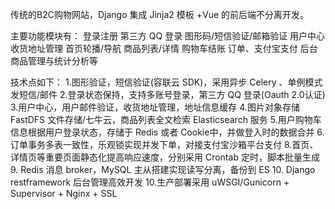 传统的B2C购物网站，Django  集成 Jinja2 模板 +Vue  的前后端不分离开发。

主要功能模块有：
登录注册
第三方 QQ  登录
图形码/短信验证/邮箱验证
用户中心
收货地址管理
首页轮播/导航
商品列表/详情
购物车结账
订单、支付宝支付
后台商品管理与统计分析等

技术点如下：
1.图形验证，短信验证(容联云 SDK)，采用异步 Celery 、单例模式发短信/邮件
2.登录状态保持，支持多账号登录，第三方 QQ  登录(Oauth
2.0认证)
3.用户中心，用户邮件验证，收货地址管理，地址信息缓存
4.图片对象存储 FastDFS  文件存储/七牛云，商品列表全文检索 Elasticsearch  服务
5.用户购物车信息根据用户登录状态，存储于 Redis  或者 Cookie中，并做登入时的数据合并
6.订单事务多表一致性，乐观锁实现并发下单，对接支付宝沙箱平台支付
8.首页、详情页等重要页面静态化提高响应速度，分别采用 Crontab  定时，脚本批量生成
9. Redis  消息 broker，MySQL  主从搭建实现读写分离，备份到 ES
10. Django restframework  后台管理高效开发
10.生产部署采用 uWSGI/Gunicorn + Supervisor + Nginx + SSL
